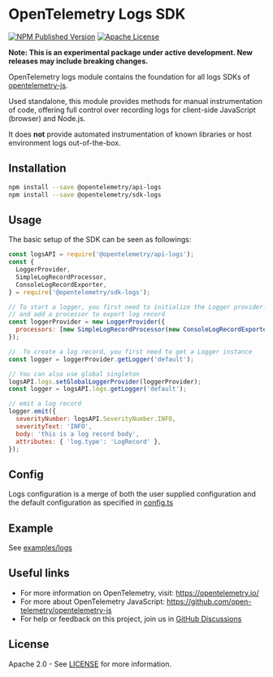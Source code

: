 # OpenTelemetry Logs SDK

[![NPM Published Version][npm-img]][npm-url]
[![Apache License][license-image]][license-image]

**Note: This is an experimental package under active development. New releases may include breaking changes.**

OpenTelemetry logs module contains the foundation for all logs SDKs of [opentelemetry-js](https://github.com/open-telemetry/opentelemetry-js).

Used standalone, this module provides methods for manual instrumentation of code, offering full control over recording logs for client-side JavaScript (browser) and Node.js.

It does **not** provide automated instrumentation of known libraries or host environment logs out-of-the-box.

## Installation

```bash
npm install --save @opentelemetry/api-logs
npm install --save @opentelemetry/sdk-logs
```

## Usage

The basic setup of the SDK can be seen as followings:

```js
const logsAPI = require('@opentelemetry/api-logs');
const {
  LoggerProvider,
  SimpleLogRecordProcessor,
  ConsoleLogRecordExporter,
} = require('@opentelemetry/sdk-logs');

// To start a logger, you first need to initialize the Logger provider.
// and add a processor to export log record
const loggerProvider = new LoggerProvider({
  processors: [new SimpleLogRecordProcessor(new ConsoleLogRecordExporter())],
});

//  To create a log record, you first need to get a Logger instance
const logger = loggerProvider.getLogger('default');

// You can also use global singleton
logsAPI.logs.setGlobalLoggerProvider(loggerProvider);
const logger = logsAPI.logs.getLogger('default');

// emit a log record
logger.emit({
  severityNumber: logsAPI.SeverityNumber.INFO,
  severityText: 'INFO',
  body: 'this is a log record body',
  attributes: { 'log.type': 'LogRecord' },
});
```

## Config

Logs configuration is a merge of both the user supplied configuration and the default
configuration as specified in [config.ts](./src/config.ts)

## Example

See [examples/logs](https://github.com/open-telemetry/opentelemetry-js/tree/main/experimental/examples/logs)

## Useful links

- For more information on OpenTelemetry, visit: <https://opentelemetry.io/>
- For more about OpenTelemetry JavaScript: <https://github.com/open-telemetry/opentelemetry-js>
- For help or feedback on this project, join us in [GitHub Discussions][discussions-url]

## License

Apache 2.0 - See [LICENSE][license-url] for more information.

[discussions-url]: https://github.com/open-telemetry/opentelemetry-js/discussions
[license-url]: https://github.com/open-telemetry/opentelemetry-js/blob/main/LICENSE
[license-image]: https://img.shields.io/badge/license-Apache_2.0-green.svg?style=flat
[npm-url]: https://www.npmjs.com/package/@opentelemetry/sdk-logs
[npm-img]: https://badge.fury.io/js/%40opentelemetry%2Fsdk%2Dlogs.svg
